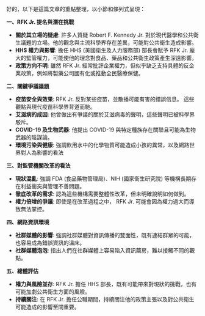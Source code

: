 好的，以下是這篇文章的重點整理，以小節和條列式呈現：

**一、RFK Jr. 提名與潛在挑戰**

*   **關於其立場的疑慮**: 許多人質疑 Robert F. Kennedy Jr. 對於現代醫學和公共衛生議題的立場。他的觀念與主流科學界存在差異，可能對公共衛生造成影響。
*   **HHS 權力與影響**: 擔任 HHS (美國衛生及人力服務部) 部長會賦予 RFK Jr. 龐大的監管權力，可能使他的理念對食品、藥品和公共衛生政策產生深遠影響。
*   **政策方向不明**: 雖然 RFK Jr. 經常批評企業權力，但似乎缺乏支持具體的反企業政策，例如將製藥公司國有化或推動全民醫療保健。

**二、關鍵爭議議題**

*   **疫苗安全與效果**: RFK Jr. 反對某些疫苗，並散播可能有害的錯誤信息。 這些觀點與現代疫苗科學界背道而馳。
*   **艾滋病的成因**: 他曾做出有爭議的關於艾滋病毒的聲明，這些聲明已被科學界駁斥。
*   **COVID-19 及生物武器**: 他提出 COVID-19 與特定種族存在關聯且可能為生物武器的陰謀論。
*  **環境污染與健康**: 強調飲用水中的化學物質可能造成小孩的異常，以及網路世界對人為影響的看法

**三、對監管機關改革的看法**

*   **現狀混亂**: 強調 FDA (食品藥物管理局)、NIH (國家衛生研究院) 等機構長期存在利益衝突與管理不善問題。
*   **徹底改革的需求**: 認為這些機構需要整體性改革，但未明確說明如何做到。
*   **權力倍增的爭議**: 即使是在改革過程之中， RFK Jr. 可能會因為權力過大而導致無法掌控。

**四、網路資訊環境**

*   **社群媒體的影響**: 強調社群媒體對資訊傳播的雙面性，既有連結群眾的可能，也容易成為錯誤資訊的溫床。
*   **社群媒體泡泡**: 指出人們在社群媒體上容易陷入資訊繭房，難以接觸不同的觀點。

**五、總體評估**

*   **權力與風險並存**: RFK Jr. 擔任 HHS 部長，既有可能帶來對現狀的挑戰，也有可能加劇公共衛生方面的風險。
*   **持續關注**: 在 RFK Jr. 擔任公職期間，持續關注他的政策主張以及對公共衛生可能造成的影響至關重要。
